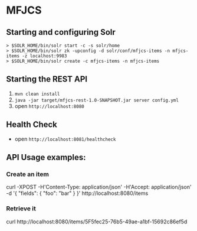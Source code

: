 # MFJCS

## Starting and configuring Solr

```
> $SOLR_HOME/bin/solr start -c -s solr/home
> $SOLR_HOME/bin/solr zk -upconfig -d solr/conf/mfjcs-items -n mfjcs-items -z localhost:9983
> $SOLR_HOME/bin/solr create -c mfjcs-items -n mfjcs-items
```

## Starting the REST API

1. `mvn clean install`
1. `java -jar target/mfjcs-rest-1.0-SNAPSHOT.jar server config.yml`
1. open `http://localhost:8080`

## Health Check

- open `http://localhost:8081/healthcheck`

## API Usage examples:

### Create an item

curl -XPOST -H'Content-Type: application/json' -H'Accept: application/json' -d '{ "fields": { "foo": "bar" } }' http://localhost:8080/items

### Retrieve it

curl http://localhost:8080/items/5F5fec25-76b5-49ae-a1bf-15692c86ef5d
